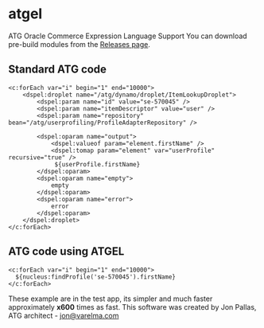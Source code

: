 # atgel
ATG Oracle Commerce Expression Language Support
You can download pre-build modules from the [Releases page](https://github.com/sparkred-community/atgel/releases "ATGEL Releases").

## Standard ATG code
```
<c:forEach var="i" begin="1" end="10000">
	<dspel:droplet name="/atg/dynamo/droplet/ItemLookupDroplet">
		<dspel:param name="id" value="se-570045" />
		<dspel:param name="itemDescriptor" value="user" />
		<dspel:param name="repository" bean="/atg/userprofiling/ProfileAdapterRepository" />

		<dspel:oparam name="output">
			<dspel:valueof param="element.firstName" />
			<dspel:tomap param="element" var="userProfile" recursive="true" />
			 ${userProfile.firstName}
		</dspel:oparam>	
		<dspel:oparam name="empty">
			empty
		</dspel:oparam>
		<dspel:oparam name="error">
			error
		</dspel:oparam>
	</dspel:droplet>
</c:forEach>
```
## ATG code using ATGEL
```
<c:forEach var="i" begin="1" end="10000">
  ${nucleus:findProfile('se-570045').firstName}
</c:forEach>
```

These example are in the test app, its simpler and much faster approximately **x600** times as fast. 
This software was created by Jon Pallas, ATG architect - jon@varelma.com
